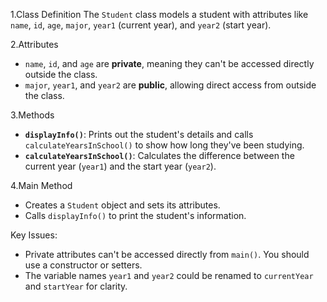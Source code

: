 1.Class Definition
The `Student` class models a student with attributes like `name`, `id`, `age`, `major`, `year1` (current year), and `year2` (start year).

2.Attributes
- `name`, `id`, and `age` are **private**, meaning they can't be accessed directly outside the class.
- `major`, `year1`, and `year2` are **public**, allowing direct access from outside the class.

3.Methods
- **`displayInfo()`**: Prints out the student's details and calls `calculateYearsInSchool()` to show how long they've been studying.
- **`calculateYearsInSchool()`**: Calculates the difference between the current year (`year1`) and the start year (`year2`).

4.Main Method
- Creates a `Student` object and sets its attributes.
- Calls `displayInfo()` to print the student's information.

Key Issues:
- Private attributes can't be accessed directly from `main()`. You should use a constructor or setters.
- The variable names `year1` and `year2` could be renamed to `currentYear` and `startYear` for clarity.

